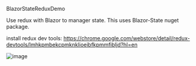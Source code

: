 BlazorStateReduxDemo

Use redux with Blazor to manager state. This uses Blazor-State nuget package.

install redux dev tools: https://chrome.google.com/webstore/detail/redux-devtools/lmhkpmbekcpmknklioeibfkpmmfibljd?hl=en

![image](https://user-images.githubusercontent.com/19475195/134591870-de6f3e9f-846e-463b-988e-9b00565c58f8.png)

